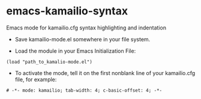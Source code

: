 # emacs-kamailio-syntax
Emacs mode for kamailio.cfg syntax highlighting and indentation

- Save kamailio-mode.el somewhere in your file system.

- Load the module in your Emacs Initialization File:
```
(load "path_to_kamalio-mode.el")
```
- To activate the mode, tell it on the first nonblank line of your
  kamailio.cfg file, for example:
```
# -*- mode: kamailio; tab-width: 4; c-basic-offset: 4; -*-
```
